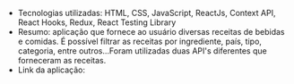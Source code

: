 * Tecnologias utilizadas: HTML, CSS, JavaScript, ReactJs, Context API, React Hooks, Redux, React Testing Library
* Resumo: aplicação que fornece ao usuário diversas receitas de bebidas e comidas. É possível filtrar as receitas por ingrediente, país, tipo, categoria, entre outros...Foram utilizadas duas API's diferentes que forneceram as receitas.
* Link da aplicação:
